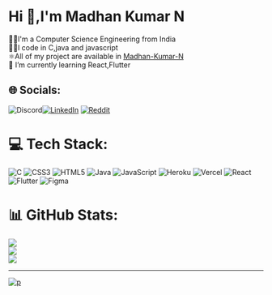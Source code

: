 # Hi 👋,I'm Madhan Kumar N
👨‍🎓I'm a Computer Science Engineering from India<br>🧑‍💻I code in C,java and javascript<br>⚛️All of my project are available in [Madhan-Kumar-N](https://github.com/Madhan-Kumar-N)<br>🌱 I’m currently learning React,Flutter


## 🌐 Socials:
![Discord](https://img.shields.io/badge/Discord-%237289DA.svg?logo=discord&logoColor=white)[![LinkedIn](https://img.shields.io/badge/LinkedIn-%230077B5.svg?logo=linkedin&logoColor=white)](https://linkedin.com/in/madhan-kumar-n-a46a04255) [![Reddit](https://img.shields.io/badge/Reddit-%23FF4500.svg?logo=Reddit&logoColor=white)](https://reddit.com/user/Maddy_2k) 

# 💻 Tech Stack:
![C](https://img.shields.io/badge/c-%2300599C.svg?style=for-the-badge&logo=c&logoColor=white) ![CSS3](https://img.shields.io/badge/css3-%231572B6.svg?style=for-the-badge&logo=css3&logoColor=white) ![HTML5](https://img.shields.io/badge/html5-%23E34F26.svg?style=for-the-badge&logo=html5&logoColor=white) ![Java](https://img.shields.io/badge/java-%23ED8B00.svg?style=for-the-badge&logo=java&logoColor=white) ![JavaScript](https://img.shields.io/badge/javascript-%23323330.svg?style=for-the-badge&logo=javascript&logoColor=%23F7DF1E) ![Heroku](https://img.shields.io/badge/heroku-%23430098.svg?style=for-the-badge&logo=heroku&logoColor=white) ![Vercel](https://img.shields.io/badge/vercel-%23000000.svg?style=for-the-badge&logo=vercel&logoColor=white) ![React](https://img.shields.io/badge/react-%2320232a.svg?style=for-the-badge&logo=react&logoColor=%2361DAFB) ![Flutter](https://img.shields.io/badge/Flutter-%2302569B.svg?style=for-the-badge&logo=Flutter&logoColor=white) 	![Figma](https://img.shields.io/badge/figma-%23F24E1E.svg?style=for-the-badge&logo=figma&logoColor=white)
# 📊 GitHub Stats:
![](https://github-readme-stats.vercel.app/api?username=Madhan-Kumar-N&theme=dark&hide_border=false&include_all_commits=true&count_private=false)<br/>
![](https://github-readme-streak-stats.herokuapp.com/?user=Madhan-Kumar-N&theme=dark&hide_border=false)<br/>
![](https://github-readme-stats.vercel.app/api/top-langs/?username=Madhan-Kumar-N&theme=dark&hide_border=false&include_all_commits=true&count_private=false&layout=compact)

---
[![p](https://visitcount.itsvg.in/api?id=Madhan-Kumar-N&icon=2&color=12)](https://visitcount.itsvg.in)

<!-- Proudly created with GPRM ( https://gprm.itsvg.in ) -->
